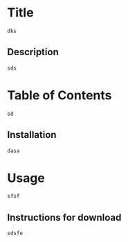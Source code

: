 # Title
    dks

## Description
    sds

# Table of Contents
    sd

## Installation 
    dasa

# Usage
    sfsf


## Instructions for download
    sdsfe
